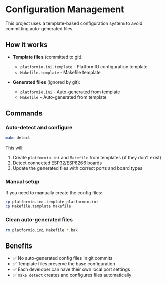 # Configuration Management

This project uses a template-based configuration system to avoid committing auto-generated files.

## How it works

- **Template files** (committed to git):
  - `platformio.ini.template` - PlatformIO configuration template
  - `Makefile.template` - Makefile template

- **Generated files** (ignored by git):
  - `platformio.ini` - Auto-generated from template
  - `Makefile` - Auto-generated from template

## Commands

### Auto-detect and configure
```bash
make detect
```
This will:
1. Create `platformio.ini` and `Makefile` from templates (if they don't exist)
2. Detect connected ESP32/ESP8266 boards
3. Update the generated files with correct ports and board types

### Manual setup
If you need to manually create the config files:
```bash
cp platformio.ini.template platformio.ini
cp Makefile.template Makefile
```

### Clean auto-generated files
```bash
rm platformio.ini Makefile *.bak
```

## Benefits

- ✅ No auto-generated config files in git commits
- ✅ Template files preserve the base configuration
- ✅ Each developer can have their own local port settings
- ✅ `make detect` creates and configures files automatically